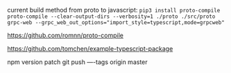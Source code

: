current build method from proto to javascript:
`pip3 install proto-compile`
`proto-compile --clear-output-dirs --verbosity=1 ./proto ./src/proto grpc-web --grpc_web_out_options="import_style=typescript,mode=grpcweb"`

https://github.com/romnn/proto-compile

https://github.com/tomchen/example-typescript-package

npm version patch
git push —-tags origin master